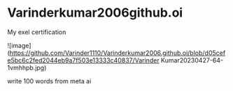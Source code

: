 # Varinderkumar2006github.oi
My exel certification 

![image](https://github.com/Varinder1110/Varinderkumar2006.github.oi/blob/d05cefe5bc6c2fed2044eb9a7f503e13333c40837/Varinder Kumar20230427-64-1vmhhpb.jpg) 

write 100 words from meta ai

